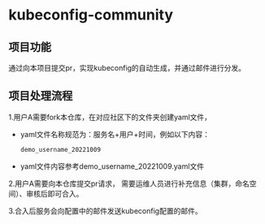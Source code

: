 # kubeconfig-community

## 项目功能

通过向本项目提交pr，实现kubeconfig的自动生成，并通过邮件进行分发。

## 项目处理流程

1.用户A需要fork本仓库，在对应社区下的文件夹创建yaml文件，

+ yaml文件名称规范为：服务名+用户+时间，例如以下内容：

  ~~~bash
  demo_username_20221009
  ~~~

+ yaml文件内容参考demo_username_20221009.yaml文件

2.用户A需要向本仓库提交pr请求， 需要运维人员进行补充信息（集群，命名空间）、审核后即可合入。

3.合入后服务会向配置中的邮件发送kubeconfig配置的邮件。